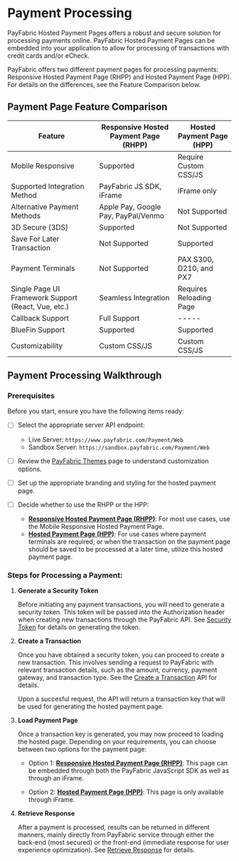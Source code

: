 # Payment Processing
PayFabric Hosted Payment Pages offers a robust and secure solution for processing payments online. PayFabric Hosted Payment Pages can be embedded into your application to allow for processing of transactions with credit cards and/or eCheck.

PayFabric offers two different payment pages for processing payments: Responsive Hosted Payment Page (RHPP) and Hosted Payment Page (HPP). For details on the differences, see the Feature Comparison below.

## Payment Page Feature Comparison

|Feature| Responsive Hosted Payment Page (RHPP)| Hosted Payment Page (HPP)|
|-------| -------------| ---|
|Mobile Responsive | Supported|Require Custom CSS/JS |
|Supported Integration Method | PayFabric JS SDK, iFrame| iFrame only|
|Alternative Payment Methods | Apple Pay, Google Pay, PayPal/Venmo | Not Supported |
|3D Secure (3DS)| Supported| Not Supported|
|Save For Later Transaction |Not Supported|Supported |
|Payment Terminals| Not Supported  | PAX S300, D210, and PX7|
|Single Page UI Framework Support (React, Vue, etc.) | Seamless Integration | Requires Reloading Page |
|Callback Support | Full Support | ----- |
|BlueFin Support | Supported| Supported |
|Customizability | Custom CSS/JS |  Custom CSS/JS|

## Payment Processing Walkthrough

### Prerequisites

Before you start, ensure you have the following items ready:
   - [ ] Select the appropriate server API endpoint:
      - Live Server: `https://www.payfabric.com/Payment/Web`
      - Sandbox Server: `https://sandbox.payfabric.com/Payment/Web`

  - [ ] Review the [PayFabric Themes](https://github.com/PayFabric/Portal/blob/master/PayFabric/Sections/Themes.md) page to understand customization options.
  - [ ] Set up the appropriate branding and styling for the hosted payment page.
  - [ ] Decide whether to use the RHPP or the HPP:
      - **[Responsive Hosted Payment Page (RHPP)](../Sections/Responsive%20Hosted%20Payment%20Page%20(JavaScript%20SDK).md)**: For most use cases, use the Mobile Responsive Hosted Payment Page.
      - **[Hosted Payment Page (HPP)](../Sections/Hosted%20Payment%20Page.md)**: For use cases where payment terminals are required, or when the transaction on the payment page should be saved to be processed at a later time, utilize this hosted payment page.

### Steps for Processing a Payment: 

1. **Generate a Security Token**

   Before initiating any payment transactions, you will need to generate a security token. This token will be passed into the Authorization header when creating new transactions through the PayFabric API. See [Security Token](../Sections/Security%20Token.md) for details on generating the token.

2. **Create a Transaction**

   Once you have obtained a security token, you can proceed to create a new transaction. This involves sending a request to PayFabric with relevant transaction details, such as the amount, currency, payment gateway, and transaction type. See the [Create a Transaction](https://github.com/PayFabric/APIs/blob/master/PayFabric/Sections/Transactions.md#create-a-transaction) API for details.

   Upon a succesful request, the API will return a transaction key that will be used for generating the hosted payment page.

3. **Load Payment Page**

   Once a transaction key is generated, you may now proceed to loading the hosted page. Depending on your requirements, you can choose between two options for the payment page:
   - Option 1: **[Responsive Hosted Payment Page (RHPP)](../Sections/Responsive%20Hosted%20Payment%20Page%20(JavaScript%20SDK).md)**:  This page can be embedded through both the PayFabric JavaScript SDK as well as through an iFrame.

   - Option 2: **[Hosted Payment Page (HPP)](../Sections/Hosted%20Payment%20Page.md)**: This page is only available through iFrame.

4. **Retrieve Response**

   After a payment is processed, results can be returned in different manners, mainly directly from PayFabric service through either the back-end (most secured) or the front-end (immediate response for user experience optimization). See [Retrieve Response](../Sections/Retrieve%20Response.md) for details.






